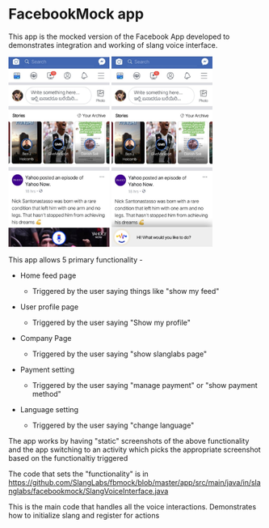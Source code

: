 # FacebookMock app
This app is the mocked version of the Facebook App developed to demonstrates integration and working of slang voice interface.

<img src="./images/slangMic.JPG" width="200px"> <img src="./images/slangVoiceRec.JPG" width="200px">

This app allows 5 primary functionality -

* Home feed page
  - Triggered by the user saying things like "show my feed"
  
* User profile page
  - Triggered by the user saying "Show my profile"
  
* Company Page
  - Triggered by the user saying "show slanglabs page"
  
* Payment setting
  - Triggered by the user saying "manage payment" or "show payment method"

* Language setting
  - Triggered by the user saying "change language"
  
The app works by having "static" screenshots of the above functionality and the app switching to an activity which picks the appropriate screenshot based on the functionaltiy triggered

The code that sets the "functionality" is in https://github.com/SlangLabs/fbmock/blob/master/app/src/main/java/in/slanglabs/facebookmock/SlangVoiceInterface.java

This is the main code that handles all the voice interactions. Demonstrates how to initialize slang and register for actions



